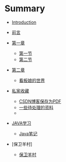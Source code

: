# Summary

* [Introduction](README.md)
* [前言](prereadme.md)
* [第一章](part1/README.md)
    * [第一节](part1/1.md)
    * [第二节](part1/2.md)
* [第二章](part2/README.md)
    * [看板娘的世界](part2/看板娘.md)

* [私家收藏](personal/README.md)
    * [CSDN博客保存为PDF](personal/CSDN博客保存为PDF.md)
    * [一些待处理的资料](personal/一些待处理的资料.md)
    * 

* [JAVA学习](JAVA_Study/README.md)
  * [Java笔记](JAVA_Study/Java笔记.md)

* [保卫羊村]
  * [保卫羊村](保卫杨村/保卫羊村.md)

